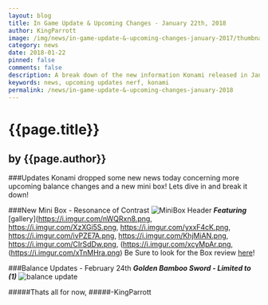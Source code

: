 ```yaml
---
layout: blog
title: In Game Update & Upcoming Changes - January 22th, 2018
author: KingParrott
image: /img/news/in-game-update-&-upcoming-changes-january-2017/thumbnail.png
category: news
date: 2018-01-22
pinned: false
comments: false
description: A break down of the new information Konami released in January
keywords: news, upcoming updates nerf, konami
permalink: /news/in-game-update-&-upcoming-changes-january-2018
---
```


# {{page.title}}
## by {{page.author}}

###Updates
Konami dropped some new news today concerning more upcoming balance changes and a new mini box! Lets dive in and break it down!

###New Mini Box - Resonance of Contrast
![MiniBox Header](https://i.imgur.com/3qvYTh6.jpg)
***Featuring***
[gallery](https://i.imgur.com/nWQRxn8.png, https://i.imgur.com/XzXGi5S.png, https://i.imgur.com/yxxF4cK.png, https://i.imgur.com/ivPZE7A.png, https://i.imgur.com/KhjMiAN.png, https://i.imgur.com/CIrSdDw.png, (https://i.imgur.com/xcyMpAr.png, (https://i.imgur.com/xTnMHra.png)
Be Sure to look for the Box review [here](https://duellinksmeta.netlify.com/)!

###Balance Updates - February 24th
***Golden Bamboo Sword - Limited to (1)***
![balance update](https://i.imgur.com/V5s0Rbi.png)

#####Thats all for now,
#####-KingParrott